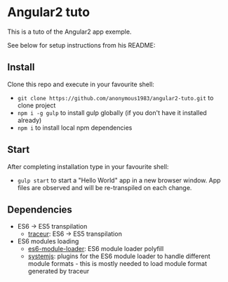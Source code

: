 Angular2 tuto
=============

This is a tuto of the Angular2 app exemple.  

See below for setup instructions from his README:

## Install

Clone this repo and execute in your favourite shell:

* `git clone https://github.com/anonymous1983/angular2-tuto.git` to clone project
* `npm i -g gulp` to install gulp globally (if you don't have it installed already)
* `npm i` to install local npm dependencies

## Start

After completing installation type in your favourite shell:

* `gulp start` to start a "Hello World" app in a new browser window. App files are observed and will be re-transpiled on each change.

## Dependencies

* ES6 -> ES5 transpilation
    * [traceur](https://github.com/google/traceur-compiler): ES6 -> ES5 transpilation
* ES6 modules loading
    * [es6-module-loader](https://github.com/ModuleLoader/es6-module-loader): ES6 module loader polyfill
    * [systemjs](https://github.com/systemjs/systemjs): plugins for the ES6 module loader to handle different module formats - this is mostly needed to load module format generated by traceur
